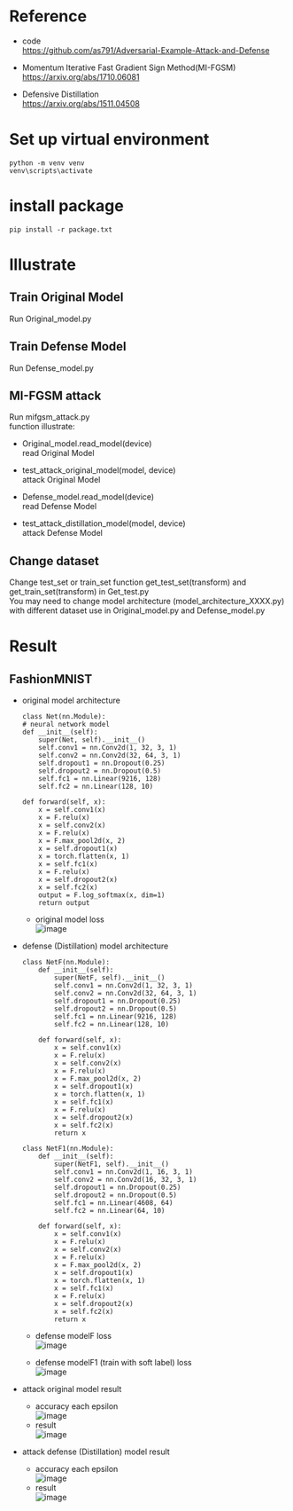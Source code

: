 # Reference
* code  
    https://github.com/as791/Adversarial-Example-Attack-and-Defense

* Momentum Iterative Fast Gradient Sign Method(MI-FGSM)  
    https://arxiv.org/abs/1710.06081

* Defensive Distillation  
    https://arxiv.org/abs/1511.04508


# Set up virtual environment
```
python -m venv venv
venv\scripts\activate
```

# install package
```
pip install -r package.txt
```

# Illustrate

## Train Original Model
Run Original_model.py

## Train Defense Model
Run Defense_model.py

## MI-FGSM attack
Run mifgsm_attack.py  
function illustrate:
* Original_model.read_model(device)  
    read Original Model

* test_attack_original_model(model, device)  
    attack Original Model

* Defense_model.read_model(device)  
    read Defense Model

* test_attack_distillation_model(model, device)  
    attack Defense Model

## Change dataset
Change test_set or train_set function get_test_set(transform) and get_train_set(transform) in Get_test.py  
You may need to change model architecture (model_architecture_XXXX.py) with different dataset use in Original_model.py and Defense_model.py  

# Result
## FashionMNIST
* original model architecture
    ```
    class Net(nn.Module):
    # neural network model
    def __init__(self):
        super(Net, self).__init__()
        self.conv1 = nn.Conv2d(1, 32, 3, 1)
        self.conv2 = nn.Conv2d(32, 64, 3, 1)
        self.dropout1 = nn.Dropout(0.25)
        self.dropout2 = nn.Dropout(0.5)
        self.fc1 = nn.Linear(9216, 128)
        self.fc2 = nn.Linear(128, 10)

    def forward(self, x):
        x = self.conv1(x)
        x = F.relu(x)
        x = self.conv2(x)
        x = F.relu(x)
        x = F.max_pool2d(x, 2)
        x = self.dropout1(x)
        x = torch.flatten(x, 1)
        x = self.fc1(x)
        x = F.relu(x)
        x = self.dropout2(x)
        x = self.fc2(x)
        output = F.log_softmax(x, dim=1)
        return output
    ```
    * original model loss  
        ![image](img/fashion_mnist/original_model_loss.png)


* defense (Distillation) model architecture
    ```
    class NetF(nn.Module):
        def __init__(self):
            super(NetF, self).__init__()
            self.conv1 = nn.Conv2d(1, 32, 3, 1)
            self.conv2 = nn.Conv2d(32, 64, 3, 1)
            self.dropout1 = nn.Dropout(0.25)
            self.dropout2 = nn.Dropout(0.5)
            self.fc1 = nn.Linear(9216, 128)
            self.fc2 = nn.Linear(128, 10)

        def forward(self, x):
            x = self.conv1(x)
            x = F.relu(x)
            x = self.conv2(x)
            x = F.relu(x)
            x = F.max_pool2d(x, 2)
            x = self.dropout1(x)
            x = torch.flatten(x, 1)
            x = self.fc1(x)
            x = F.relu(x)
            x = self.dropout2(x)
            x = self.fc2(x)
            return x

    class NetF1(nn.Module):
        def __init__(self):
            super(NetF1, self).__init__()
            self.conv1 = nn.Conv2d(1, 16, 3, 1)
            self.conv2 = nn.Conv2d(16, 32, 3, 1)
            self.dropout1 = nn.Dropout(0.25)
            self.dropout2 = nn.Dropout(0.5)
            self.fc1 = nn.Linear(4608, 64)
            self.fc2 = nn.Linear(64, 10)

        def forward(self, x):
            x = self.conv1(x)
            x = F.relu(x)
            x = self.conv2(x)
            x = F.relu(x)
            x = F.max_pool2d(x, 2)
            x = self.dropout1(x)
            x = torch.flatten(x, 1)
            x = self.fc1(x)
            x = F.relu(x)
            x = self.dropout2(x)
            x = self.fc2(x)
            return x
    ```
    * defense modelF loss  
        ![image](img/fashion_mnist/defense_modelF_Loss.png)

    * defense modelF1 (train with soft label) loss  
        ![image](img/fashion_mnist/defense_modelF1_Loss.png)

* attack original model result
    * accuracy each epsilon  
        ![image](img/fashion_mnist/MI-FGSM_attack_original_model_accuracy.png)
    * result  
        ![image](img/fashion_mnist/MI-FGSM_attack_original_model.png)

* attack defense (Distillation) model result
    * accuracy each epsilon  
        ![image](img/fashion_mnist/MI-FGSM_attack_defense_model_accuracy.png)
    * result  
        ![image](img/fashion_mnist/MI-FGSM_attack_adversarial_model.png)



